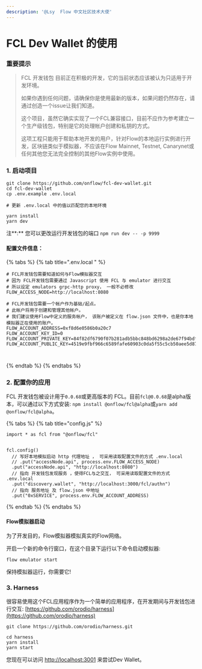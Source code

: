 ```yaml
---
description: '@Lsy  Flow 中文社区技术大使'
---
```


# FCL Dev Wallet 的使用

### 重要提示

> FCL 开发钱包 目前正在积极的开发，它的当前状态应该被认为只适用于开发环境。
>
> 如果你遇到任何问题，请确保你是使用最新的版本，如果问题仍然存在，请通过创造一个issue让我们知道。
>
> 这个项目，虽然它确实实现了一个FCL兼容接口，目前不应作为参考建立一个生产级钱包，特别是它的处理帐户创建和私钥的方式。
>
> 这项工程只能用于帮助本地开发的用户，针对Flow的本地运行实例进行开发，区块链类似于模拟器，不应该在Flow Mainnet,  Testnet,  Canarynet或任何其他您无法完全控制的其他Flow实例中使用。



### 1. 启动项目

```text
git clone https://github.com/onflow/fcl-dev-wallet.git
cd fcl-dev-wallet
cp .env.example .env.local

# 更新 .env.local 中的值以匹配您的本地环境

yarn install
yarn dev
```

 注**:**  您可以更改运行开发钱包的端口 `npm run dev -- -p 9999`

#### 配置文件信息：

{% tabs %}
{% tab title=".env.local " %}
```text
# FCL开发钱包需要知道如何与Flow模拟器交互
# 因为 FCL开发钱包需要通过 Javascript 使用 FCL 与 emulator 进行交互
# 所以设定 emulators grpc-http proxy， 一般不必修改
FLOW_ACCESS_NODE=http://localhost:8080

# FCL开发钱包需要一个帐户作为基础/起点。
# 此帐户将用于创建和管理其他帐户。
# 我们建议使用Flow中定义的服务帐户， 该账户被定义在 flow.json 文件中，也是你本地模拟器正在使用的账户。 
FLOW_ACCOUNT_ADDRESS=0xf8d6e0586b0a20c7
FLOW_ACCOUNT_KEY_ID=0
FLOW_ACCOUNT_PRIVATE_KEY=84f82df6790f07b281adb5bbc848bd6298a2de67f94bdfac7a400d5a1b893de5
FLOW_ACCOUNT_PUBLIC_KEY=4519e9fbf966c6589fafe60903c0da5f55c5cb50aee5d870f097b35dfb6de13c170718cd92f50811cdd9290e51c2766440b696e0423a5031ae482cca79e3c479



```
{% endtab %}
{% endtabs %}

### 2. 配置你的应用

FCL 开发钱包被设计用于`0.0.68`或更高版本的 FCL。目前`fcl@0.0.68`是alpha版本，可以通过以下方式安装: `npm install @onflow/fcl@alpha`或`yarn add @onflow/fcl@alpha`。

{% tabs %}
{% tab title="config.js" %}
```text
import * as fcl from "@onflow/fcl"

 
fcl.config()
  // 写好本地模拟启动 http 代理地址 ， 可采用读取配置文件的方式 .env.local
  // .put("accessNode.api", process.env.FLOW_ACCESS_NODE)
  .put("accessNode.api", "http://localhost:8080")   
  // 指向 开发钱包发现服务 ，使得FCL与之交互， 可采用读取配置文件的方式 .env.local
  .put("discovery.wallet", "http://localhost:3000/fcl/authn")  
  // 指向 服务地址 及 flow.json 中地址
  .put("0xSERVICE", process.env.FLOW_ACCOUNT_ADDRESS)
```
{% endtab %}
{% endtabs %}

#### Flow模拟器启动

为了开发目的，Flow模拟器模拟真实的Flow网络。

开启一个新的命令行窗口，在这个目录下运行以下命令启动模拟器:

```text
flow emulator start
```

保持模拟器运行，你需要它!

### 3. Harness

很容易使用这个FCL应用程序作为一个简单的应用程序，在开发期间与开发钱包进行交互: [https://github.com/orodio/harness](https://github.com/orodio/harness)

```text
git clone https://github.com/orodio/harness.git

cd harness
yarn install
yarn start
```

您现在可以访问 [http://localhost:3001](http://localhost:3001来尝试开发钱包。) 来尝试Dev Wallet。

